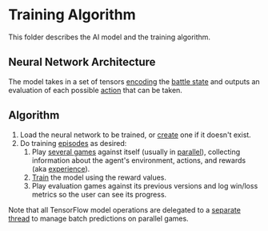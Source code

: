 # Training Algorithm

This folder describes the AI model and the training algorithm.

## Neural Network Architecture

The model takes in a set of tensors
[encoding](/src/psbot/handlers/battle/ai/encoder/encodeState.ts) the
[battle state](/src/psbot/handlers/battle/state/BattleState.ts) and outputs an
evaluation of each possible [action](/src/psbot/handlers/battle/agent/Choice.ts)
that can be taken.

## Algorithm

1. Load the neural network to be trained, or [create](model/model.ts) one if it
   doesn't exist.
2. Do training [episodes](episode.ts) as desired:
    1. Play [several games](play/playGames.ts) against itself (usually in
       [parallel](play/pool/GamePool.ts)), collecting information about the
       agent's environment, actions, and rewards (aka
       [experience](play/experience/Experience.ts)).
    2. [Train](learn/learn.ts) the model using the reward values.
    3. Play evaluation games against its previous versions and log win/loss
       metrics so the user can see its progress.

Note that all TensorFlow model operations are delegated to a
[separate thread](model/worker/ModelWorker.ts) to manage batch predictions on
parallel games.

